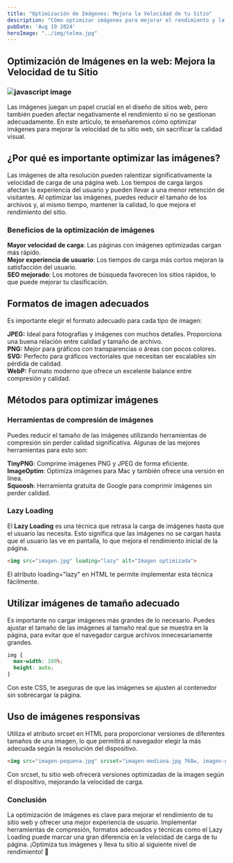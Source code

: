 ```yaml
---
title: "Optimización de Imágenes: Mejora la Velocidad de tu Sitio"
description: "Cómo optimizar imágenes para mejorar el rendimiento y la velocidad de carga de tu sitio web"
pubDate: 'Aug 19 2024'
heroImage: "../img/telma.jpg"
---
```


## Optimización de Imágenes en la web: Mejora la Velocidad de tu Sitio

### ![javascript image](/img/telma.jpg)

Las imágenes juegan un papel crucial en el diseño de sitios web, pero también pueden afectar negativamente el rendimiento si no se gestionan adecuadamente. En este artículo, te enseñaremos cómo optimizar imágenes para mejorar la velocidad de tu sitio web, sin sacrificar la calidad visual.

## ¿Por qué es importante optimizar las imágenes?

Las imágenes de alta resolución pueden ralentizar significativamente la velocidad de carga de una página web. Los tiempos de carga largos afectan la experiencia del usuario y pueden llevar a una menor retención de visitantes. Al optimizar las imágenes, puedes reducir el tamaño de los archivos y, al mismo tiempo, mantener la calidad, lo que mejora el rendimiento del sitio.

### Beneficios de la optimización de imágenes

**Mayor velocidad de carga**: Las páginas con imágenes optimizadas cargan más rápido.<br>
**Mejor experiencia de usuario**: Los tiempos de carga más cortos mejoran la satisfacción del usuario.<br>
**SEO mejorado**: Los motores de búsqueda favorecen los sitios rápidos, lo que puede mejorar tu clasificación.

## Formatos de imagen adecuados

Es importante elegir el formato adecuado para cada tipo de imagen:

**JPEG:** Ideal para fotografías y imágenes con muchos detalles. Proporciona una buena relación entre calidad y tamaño de archivo.<br>
**PNG:** Mejor para gráficos con transparencias o áreas con pocos colores.<br>
**SVG:** Perfecto para gráficos vectoriales que necesitan ser escalables sin pérdida de calidad.<br>
**WebP:** Formato moderno que ofrece un excelente balance entre compresión y calidad.

## Métodos para optimizar imágenes

### Herramientas de compresión de imágenes

Puedes reducir el tamaño de las imágenes utilizando herramientas de compresión sin perder calidad significativa. Algunas de las mejores herramientas para esto son:

**TinyPNG**: Comprime imágenes PNG y JPEG de forma eficiente.<br>
**ImageOptim**: Optimiza imágenes para Mac y también ofrece una versión en línea.<br>
**Squoosh**: Herramienta gratuita de Google para comprimir imágenes sin perder calidad.

### Lazy Loading

El **Lazy Loading** es una técnica que retrasa la carga de imágenes hasta que el usuario las necesita. Esto significa que las imágenes no se cargan hasta que el usuario las ve en pantalla, lo que mejora el rendimiento inicial de la página.

```html
<img src="imagen.jpg" loading="lazy" alt="Imagen optimizada">
```

El atributo loading="lazy" en HTML te permite implementar esta técnica fácilmente.

## Utilizar imágenes de tamaño adecuado

Es importante no cargar imágenes más grandes de lo necesario. Puedes ajustar el tamaño de las imágenes al tamaño real que se muestra en la página, para evitar que el navegador cargue archivos innecesariamente grandes.

```css
img {
  max-width: 100%;
  height: auto;
}
```
Con este CSS, te aseguras de que las imágenes se ajusten al contenedor sin sobrecargar la página.

## Uso de imágenes responsivas

Utiliza el atributo srcset en HTML para proporcionar versiones de diferentes tamaños de una imagen, lo que permitirá al navegador elegir la más adecuada según la resolución del dispositivo.

```html
<img src="imagen-pequena.jpg" srcset="imagen-mediana.jpg 768w, imagen-grande.jpg 1200w" alt="Imagen responsiva">

```

Con srcset, tu sitio web ofrecerá versiones optimizadas de la imagen según el dispositivo, mejorando la velocidad de carga.

### Conclusión

La optimización de imágenes es clave para mejorar el rendimiento de tu sitio web y ofrecer una mejor experiencia de usuario. Implementar herramientas de compresión, formatos adecuados y técnicas como el Lazy Loading puede marcar una gran diferencia en la velocidad de carga de tu página. ¡Optimiza tus imágenes y lleva tu sitio al siguiente nivel de rendimiento! 🚀
